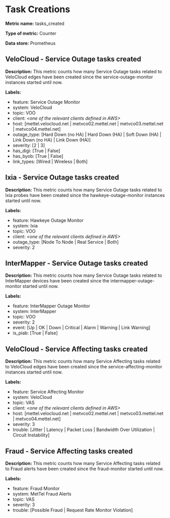 # Task Creations #

**Metric name:** tasks_created

**Type of metric:** Counter

**Data store:** Prometheus

## VeloCloud - Service Outage tasks created ##

**Description:** This metric counts how many Service Outage tasks related to VeloCloud edges have been created since the service-outage-monitor instances started until now.

**Labels:**
- feature: Service Outage Monitor
- system: VeloCloud
- topic: VOO
- client: _<one of the relevant clients defined in AWS\>_
- host: [mettel.velocloud.net | metvco02.mettel.net | metvco03.mettel.net | metvco04.mettel.net]
- outage_type: [Hard Down (no HA) | Hard Down (HA) | Soft Down (HA) | Link Down (no HA) | Link Down (HA)]
- severity: [2 | 3]
- has_digi: [True | False]
- has_byob: [True | False]
- link_types: [Wired | Wireless | Both]

## Ixia - Service Outage tasks created ##

**Description:** This metric counts how many Service Outage tasks related to Ixia probes have been created since the hawkeye-outage-monitor instances started until now.

**Labels:**
- feature: Hawkeye Outage Monitor
- system: Ixia
- topic: VOO
- client: _<one of the relevant clients defined in AWS\>_
- outage_type: [Node To Node | Real Service | Both]
- severity: 2

## InterMapper - Service Outage tasks created ##

**Description:** This metric counts how many Service Outage tasks related to InterMapper devices have been created since the intermapper-outage-monitor started until now.

**Labels:**
- feature: InterMapper Outage Monitor
- system: InterMapper
- topic: VOO
- severity: 2
- event: [Up | OK | Down | Critical | Alarm | Warning | Link Warning]
- is_piab: [True | False]

## VeloCloud - Service Affecting tasks created ##

**Description:** This metric counts how many Service Affecting tasks related to VeloCloud edges have been created since the service-affecting-monitor instances started until now.

**Labels:**
- feature: Service Affecting Monitor
- system: VeloCloud
- topic: VAS
- client: _<one of the relevant clients defined in AWS\>_
- host: [mettel.velocloud.net | metvco02.mettel.net | metvco03.mettel.net | metvco04.mettel.net]
- severity: 3
- trouble: [Jitter | Latency | Packet Loss | Bandwidth Over Utilization | Circuit Instability]

## Fraud - Service Affecting tasks created ##

**Description:** This metric counts how many Service Affecting tasks related to Fraud alerts have been created since the fraud-monitor started until now.

**Labels:**
- feature: Fraud Monitor
- system: MetTel Fraud Alerts
- topic: VAS
- severity: 3
- trouble: [Possible Fraud | Request Rate Monitor Violation]
